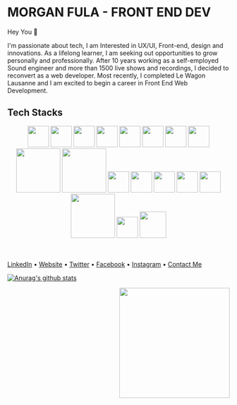 # MORGAN FULA - FRONT END DEV

Hey You :wave:

I'm passionate about tech, I am Interested in UX/UI, Front-end, design and innovations. As a lifelong learner, I am seeking out opportunities to grow personally and professionally. After 10 years working as a self-employed Sound engineer and more than 1500 live shows and recordings, I decided to reconvert as a web developer. Most recently, I completed Le Wagon Lausanne and I am excited to begin a career in Front End Web Development.

## Tech Stacks
<div style="text-align:center">
<img src="https://www.flaticon.com/svg/vstatic/svg/732/732212.svg?token=exp=1610890784~hmac=5569b8aa37df80c8b3005d9f6a6c9b64" width="48"/>
<img src="https://www.flaticon.com/svg/vstatic/svg/732/732190.svg?token=exp=1610891025~hmac=28eb1534d80a789aa5befbd30e8526a3" width="48"/>
<img src="https://upload.wikimedia.org/wikipedia/commons/6/6a/JavaScript-logo.png" width="48"/>
<img src="https://miro.medium.com/max/816/1*mn6bOs7s6Qbao15PMNRyOA.png" width="48"/>
<img src="https://www.mbejda.com/content/images/2015/12/node.png" width="48"/>
<img src="https://upload.wikimedia.org/wikipedia/commons/thumb/9/96/Sass_Logo_Color.svg/1200px-Sass_Logo_Color.svg.png" width="48"/>
<img src="https://upload.wikimedia.org/wikipedia/commons/thumb/9/95/Vue.js_Logo_2.svg/555px-Vue.js_Logo_2.svg.png" width="48"/>
<img src="https://nuxtjs.org/logos/nuxt-icon.png" width="48"/>
<img src="https://upload.wikimedia.org/wikipedia/commons/thumb/6/62/Ruby_On_Rails_Logo.svg/1200px-Ruby_On_Rails_Logo.svg.png" width="100"/>
<img src="https://miro.medium.com/max/780/1*dqiYC6CSouYCwg3ESYsP2w.png" width="100"/>
<img src="https://img.icons8.com/color/452/firebase.png" width="48"/>
<img src="https://cdn.iconscout.com/icon/free/png-512/heroku-5-569467.png" width="48"/>
<img src="https://pbs.twimg.com/profile_images/567000326444556290/-1wfGjNw_400x400.png" width="48"/>
<img src="https://upload.wikimedia.org/wikipedia/commons/a/ad/Figma-1-logo.png" width="48"/>
<img src="https://www.netlify.com/img/press/logos/logomark.png" width="48"/>
<img src="https://upload.wikimedia.org/wikipedia/commons/2/25/WebGL_Logo.svg" width="100"/>
<img src="https://git-scm.com/images/logos/downloads/Git-Icon-1788C.png" width="48"/>
<img src="https://media.slid.es/uploads/327261/images/5065937/pm-logo-vert.png" width="60"/>
</div>
<br/>
<br/>

[LinkedIn](https://www.linkedin.com/in/morganfula/) • [Website](https://morganfula.com/) • [Twitter](https://twitter.com/Morgasmatron1) • [Facebook](https://www.instagram.com/morgasmatron) • [Instagram](mailto:morgan.fula) • [Contact Me](mailto:morgan.fula)
  

[![Anurag's github stats](https://github-readme-stats.vercel.app/api?username=morganfula&count_private=true&show_icons=true&theme=tokyonight)](https://github.com/anuraghazra/github-readme-stats)

<img align="right" width="250" src="https://res.cloudinary.com/dq6galuyc/image/upload/v1610891701/memoji_hi_laptop_nx9xvz.png">
